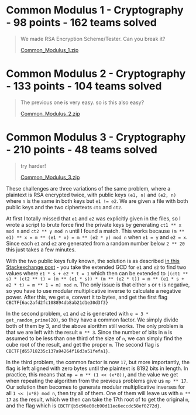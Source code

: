 # Common Modulus 1 - Cryptography - 98 points - 162 teams solved

> We made RSA Encryption Scheme/Tester. Can you break it?
>
> [Common_Modulus_1.zip](./Common_Modulus_1.zip-37882dbd7dd05381bbf72a11fbbdb3f23def0e4981bc9ffcd399e4c138549fc8)

# Common Modulus 2 - Cryptography - 133 points - 104 teams solved

> The previous one is very easy. so is this also easy?
>
> [Common_Modulus_2.zip](./Common_Modulus_2.zip-24d74ea8d1b7bc154d30bb667f6f13ef24a9fe260a7741caab427421d1070c98)

# Common Modulus 3 - Cryptography - 210 points - 48 teams solved

> try harder!
>
> [Common_Modulus_3.zip](./Common_Modulus_3.zip-275005199fd0ecbec4183fd7e1b421f65c7bb982ffba65a12a4089e263899152)

These challenges are three variations of the same problem, where a plaintext is RSA encrypted twice, with public keys `(e1, n)` and `(e2, n)` where `n` is the same in both keys but `e1 != e2`. We are given a file with both public keys and the two ciphertexts `ct1` and `ct2`.

At first I totally missed that `e1` and `e2` was explicitly given in the files, so I wrote a script to brute force find the private keys by generating `ct1 ** x mod n` and `ct2 ** y mod n` until I found a match. This works because `(m ** e1) ** x = m ** (e1 * x) = m ** (e2 * y) mod n` when `e1 = y` and `e2 = x`. Since each `e1` and `e2` are generated from a random number below `2 ** 20` this just takes a few minutes.

With the two public keys fully known, the solution is as described [in this Stackexchange post](https://crypto.stackexchange.com/questions/1614/rsa-cracking-the-same-message-is-sent-to-two-different-people-problem) - you take the extended GCD for `e1` and `e2` to find two values where `e1 * s + e2 * t = 1` which then can be extended to `[(ct1 ** s) * (ct2 ** t) = (m ** (e1 * s)) * (m ** (e2 * t)) = m ** (e1 * s + e2 * t) = m ** 1 = m] mod n`. The only issue is that either `s` or `t` is negative, so you have to use modular multiplicative inverse to calculate a negative power. After this, we get `m`, convert it to bytes, and get the first flag `CBCTF{6ac2afd2fc108894db8ab21d1e30d3f3}`

In the second problem, `e1` and `e2` is generated with `e = 3 * get_random_prime(20)`, so they have a common factor. We simply divide both of them by 3, and the above alorithm still works. The only problem is that we are left with the result `m ** 3`. Since the number of bits in `m` is assumed to be less than one third of the size of `n`, we can simply find the cube root of the result, and get the proper `m`. The second flag is `CBCTF{d65718235c137a94264f16d3a51fefa1}`.

In the third problem, the common factor is now `17`, but more importantly, the flag is left aligned with zero bytes until the plaintext is 8192 bits in length. In practice, this means that `mp = m ** (1 << (x*8))`, and the value we get when repeating the algorithm from the previous problems give us `mp ** 17`. Our solution then becomes to generate modular multiplicative inverses for all `1 << (x*8) mod n`, then try all of them. One of them will leave us with `m ** 17` as the result, which we then can take the 17th root of to get the original `m`, and the flag which is `CBCTF{b5c96e00cb90d11ec6eccdc58ef0272d}`.
